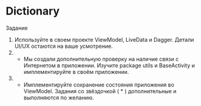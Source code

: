# Dictionary
Задание
1. Используйте в своем проекте ViewModel, LiveData и Dagger. Детали UI/UX остаются на ваше усмотрение.
2. * Мы создали дополнительную проверку на наличие связи с Интернетом в приложении. Изучите package utils и BaseActivity и имплементируйте в своём приложении.
3. * Имплементируйте сохранение состояния приложения во ViewModel.
     Задания со звёздочкой ( * ) дополнительные и выполняются по желанию.
